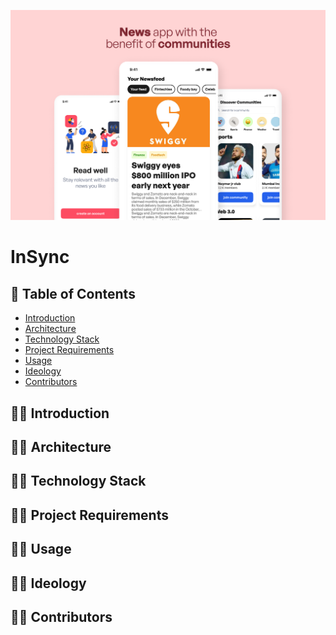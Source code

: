 <p align="center">
<img src="./assets/banner_image.png" alt="Project logo"></a>
</p>

# InSync

## 📝 Table of Contents
- [Introduction](#introduction)
- [Architecture](#architecture)
- [Technology Stack](#tech_stack)
- [Project Requirements](#requirements)
- [Usage](#usage)
- [Ideology](#ideology)
- [Contributors](#contributors)

<a name="introduction"></a>

## 🐱‍👤 Introduction
<a name="architecture"></a>

## 🐱‍👤 Architecture
<a name="tech_stack"></a>

## 🐱‍👤 Technology Stack
<a name="requirements"></a>

## 🐱‍👤 Project Requirements
<a name="usage"></a>

## 🐱‍👤 Usage
<a name="ideology"></a>

## 🐱‍👤 Ideology
<a name="contributors"></a>

## 🐱‍👤 Contributors

